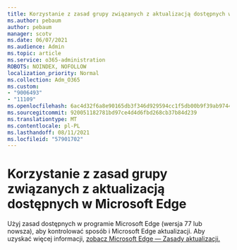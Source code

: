 ```yaml
---
title: Korzystanie z zasad grupy związanych z aktualizacją dostępnych w Microsoft Edge
ms.author: pebaum
author: pebaum
manager: scotv
ms.date: 06/07/2021
ms.audience: Admin
ms.topic: article
ms.service: o365-administration
ROBOTS: NOINDEX, NOFOLLOW
localization_priority: Normal
ms.collection: Adm_O365
ms.custom:
- "9006493"
- "11109"
ms.openlocfilehash: 6ac4d32f6a8e90165db3f346d929594cc1f5db00b9f39ab9744ff1e017c58af1
ms.sourcegitcommit: 920051182781bd97ce4d4d6fbd268cb37b84d239
ms.translationtype: MT
ms.contentlocale: pl-PL
ms.lasthandoff: 08/11/2021
ms.locfileid: "57901702"
---
```

# <a name="use-update-related-group-policies-available-in-microsoft-edge"></a>Korzystanie z zasad grupy związanych z aktualizacją dostępnych w Microsoft Edge

Użyj zasad dostępnych w programie Microsoft Edge (wersja 77 lub nowsza), aby kontrolować sposób i Microsoft Edge aktualizacji. Aby uzyskać więcej informacji, [zobacz Microsoft Edge — Zasady aktualizacji.](https://docs.microsoft.com/DeployEdge/microsoft-edge-update-policies#available-policies)